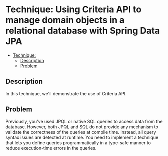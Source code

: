 # Technique: Using Criteria API to manage domain objects in a relational database with Spring Data JPA

- [Technique:](#technique)
  - [Description](#description)
  - [Problem](#problem)

## Description
In this technique, we'll demonstrate the use of Criteria API.

## Problem
Previously, you've used JPQL or native SQL queries to access data from the database. However, both JPQL and SQL do not provide any mechanism to validate the correctness of the queries at compile time. Instead, all query syntax issues are detected at runtime. You need to implement a technique that lets you define queries programmatically in a type-safe manner to reduce execution-time errors in the queries.

